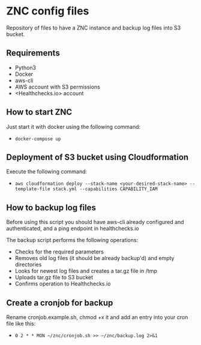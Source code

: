 # ZNC config files

Repository of files to have a ZNC instance and backup log files into S3 bucket.

## Requirements
- Python3
- Docker
- aws-cli
- AWS account with S3 permissions
- <Healthchecks.io> account

## How to start ZNC
Just start it with docker using the following command:
- `docker-compose up`

## Deployment of S3 bucket using Cloudformation
Execute the following command:
- `aws cloudformation deploy --stack-name <your-desired-stack-name> --template-file stack.yml --capabilities CAPABILITY_IAM`

## How to backup log files
Before using this script you should have aws-cli already configured and authenticated, and a ping endpoint in healthchecks.io

The backup script performs the following operations:
- Checks for the required parameters
- Removes old log files (it should be already backup'd) and empty directories
- Looks for newest log files and creates a tar.gz file in /tmp
- Uploads tar.gz file to S3 bucket
- Confirms operation to Healthchecks.io

## Create a cronjob for backup
Rename cronjob.example.sh, chmod +x it and add an entry into your cron file like this:
- `0 2 * * MON ~/znc/cronjob.sh >> ~/znc/backup.log 2>&1`

